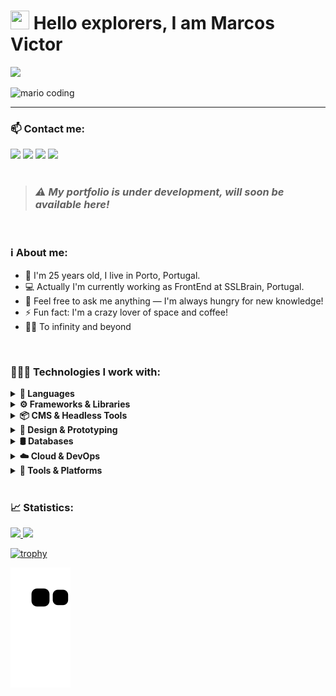 <h1><img src="https://raw.githubusercontent.com/kaueMarques/kaueMarques/master/hi.gif" width="30px" height="30px"> Hello explorers, I am Marcos Victor</h1>

![](https://komarev.com/ghpvc/?username=marcovicar)

<div>
  <img
    src="https://i.imgur.com/1ZvVkDc.gif" 
    alt="mario coding"
    />
</div>

---
<div>
    <h3>📫 Contact me:</h3>
	    <a href="https://instagram.com/marcovicar" target="_blank"><img src="https://img.shields.io/badge/-Instagram-%23E4405F?style=for-the-badge&logo=instagram&logoColor=white" target="_blank"></a>
<!-- 	    <a href="https://www.twitch.tv/marcovicar" target="_blank"><img src="https://img.shields.io/badge/Twitch-9146FF?style=for-the-badge&logo=twitch&logoColor=white" target="_blank"></a> -->
	    <a href = "mailto:marcovicar.dev@gmail.com"><img src="https://img.shields.io/badge/Gmail-D14836?style=for-the-badge&logo=gmail&logoColor=white" target="_blank"></a>
	    <a href="https://www.linkedin.com/in/marcos-victor-ara%C3%BAjo-ramos-79ba49182/" target="_blank"><img src="https://img.shields.io/badge/-LinkedIn-%230077B5?style=for-the-badge&logo=linkedin&logoColor=white" target="_blank"></a>
	    <a href="https://api.whatsapp.com/send?phone=351910322303" target="_blank"><img src="https://img.shields.io/badge/-WhatsApp-008000?style=for-the-badge&logo=whatsapp&logoColor=white" target="_blank"></a>
</div>

</br>
<blockquote><h3><i>⚠️ My portfolio is under development, will soon be available here!</i></h3></blockquote>

</br>
<h3>ℹ️ About me:</h3>

<div>
<!--     <h2 align="center"><blockquote>Looking for a pleno Front-End Developer Job.</blockquote></h2> -->
	<ul>
		<li> 👤 I'm 25 years old, I live in Porto, Portugal.</li>
		<li> 💻 Actually I'm currently working as FrontEnd at SSLBrain, Portugal.</li>
		<li> 💬 Feel free to ask me anything — I'm always hungry for new knowledge!</li>
		<li> ⚡ Fun fact: I'm a crazy lover of space and coffee!</li>
		<li> 🚀✨ To infinity and beyond</li>
	</ul>
</div>

</br>
  
<h3>👨🏽‍💻 Technologies I work with:</h3>
<details> <summary><strong>🧠 Languages</strong></summary><br> <img src="https://cdn.jsdelivr.net/gh/devicons/devicon/icons/javascript/javascript-original.svg" width="40" /> <img src="https://cdn.jsdelivr.net/gh/devicons/devicon/icons/typescript/typescript-original.svg" width="40" /> <img src="https://cdn.jsdelivr.net/gh/devicons/devicon/icons/html5/html5-original.svg" width="40" /> <img src="https://cdn.jsdelivr.net/gh/devicons/devicon/icons/css3/css3-original.svg" width="40" /> <img src="https://cdn.jsdelivr.net/gh/devicons/devicon/icons/php/php-original.svg" width="40" /> <img src="https://cdn.jsdelivr.net/gh/devicons/devicon/icons/java/java-original.svg" width="40" /> </details> <details> <summary><strong>⚙️ Frameworks & Libraries</strong></summary><br> <img src="https://cdn.jsdelivr.net/gh/devicons/devicon/icons/react/react-original.svg" width="40" /> <img src="https://cdn.jsdelivr.net/gh/devicons/devicon/icons/nextjs/nextjs-original-wordmark.svg" width="40" style="background:white; border-radius: 5px;" /> <img src="https://cdn.jsdelivr.net/gh/devicons/devicon/icons/vuejs/vuejs-original.svg" width="40" /> <img src="https://cdn.jsdelivr.net/gh/devicons/devicon/icons/angularjs/angularjs-original.svg" width="40" /> <img src="https://cdn.jsdelivr.net/gh/devicons/devicon/icons/bootstrap/bootstrap-original.svg" width="40" /> <img src="https://cdn.jsdelivr.net/gh/devicons/devicon/icons/sass/sass-original.svg" width="40" /> <img src="https://cdn.jsdelivr.net/gh/devicons/devicon/icons/tailwindcss/tailwindcss-plain.svg" width="40" /> <img src="https://cdn.jsdelivr.net/gh/devicons/devicon/icons/jquery/jquery-original.svg" width="40" /> </details> <details> <summary><strong>📦 CMS & Headless Tools</strong></summary><br> <img src="https://cdn.jsdelivr.net/gh/devicons/devicon/icons/wordpress/wordpress-original.svg" width="40" /> <img src="https://payloadcms.com/favicon.ico" width="40" title="PayloadCMS" /> <img src="https://cdn.jsdelivr.net/gh/devicons/devicon/icons/laravel/laravel-plain.svg" width="40" /> <img src="https://cdn.jsdelivr.net/gh/devicons/devicon/icons/codeigniter/codeigniter-plain.svg" width="40" /> </details> <details> <summary><strong>🎨 Design & Prototyping</strong></summary><br> <img src="https://cdn.jsdelivr.net/gh/devicons/devicon/icons/figma/figma-original.svg" width="40" /> <img src="https://cdn.jsdelivr.net/gh/devicons/devicon/icons/photoshop/photoshop-plain.svg" width="40" /> <img src="https://cdn.jsdelivr.net/gh/devicons/devicon/icons/canva/canva-original.svg" width="40" /> </details> <details> <summary><strong>🛢️ Databases</strong></summary><br> <img src="https://cdn.jsdelivr.net/gh/devicons/devicon/icons/postgresql/postgresql-original.svg" width="40" /> <img src="https://cdn.jsdelivr.net/gh/devicons/devicon/icons/mysql/mysql-original-wordmark.svg" width="40" /> <img src="https://cdn.jsdelivr.net/gh/devicons/devicon/icons/sqlite/sqlite-original.svg" width="40" /> </details> <details> <summary><strong>☁️ Cloud & DevOps</strong></summary><br> <img src="https://cdn.jsdelivr.net/gh/devicons/devicon/icons/docker/docker-original-wordmark.svg" width="40" /> <img src="https://cdn.jsdelivr.net/gh/devicons/devicon/icons/amazonwebservices/amazonwebservices-original.svg" width="40" /> <img src="https://cdn.jsdelivr.net/gh/devicons/devicon/icons/heroku/heroku-original.svg" width="40" /> </details> <details> <summary><strong>🧰 Tools & Platforms</strong></summary><br> <img src="https://cdn.jsdelivr.net/gh/devicons/devicon/icons/git/git-original.svg" width="40" /> <img src="https://cdn.jsdelivr.net/gh/devicons/devicon/icons/github/github-original.svg" width="40" /> <img src="https://cdn.jsdelivr.net/gh/devicons/devicon/icons/gitlab/gitlab-original.svg" width="40" /> <img src="https://cdn.jsdelivr.net/gh/devicons/devicon/icons/npm/npm-original-wordmark.svg" width="40" /> <img src="https://cdn.jsdelivr.net/gh/devicons/devicon/icons/yarn/yarn-original.svg" width="40" /> <img src="https://cdn.jsdelivr.net/gh/devicons/devicon/icons/vscode/vscode-original.svg" width="40" /> <img src="https://cdn.jsdelivr.net/gh/devicons/devicon/icons/phpstorm/phpstorm-original.svg" width="40" /> </details>

</br>
<h3>📈 Statistics:</h3>
<div>
 <a href="https://github.com/marcovicar">
 <img height="180em" src="https://github-readme-stats.vercel.app/api/top-langs/?username=marcovicar&layout=compact&langs_count=7&theme=dracula"/>
 <img height="180em" src="https://github-readme-stats.vercel.app/api?username=marcovicar&show_icons=true&theme=dracula&include_all_commits=true&count_private=true"/>
</div>

[![trophy](https://github-profile-trophy.vercel.app/?username=marcovicar&theme=onedark)](https://github.com/ryo-ma/github-profile-trophy)	
	
![Snake animation](https://github.com/marcovicar/marcovicar/blob/output/github-contribution-grid-snake.svg)
